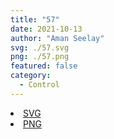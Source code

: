 ```yaml
---
title: "57"
date: 2021-10-13
author: "Aman Seelay"
svg: ./57.svg
png: ./57.png
featured: false
category:
  - Control
---
```


<li><a href="./57.svg" download className="btn-svg">SVG</a></li>
<li><a href="./57.png" download className="btn-png">PNG</a></li>
